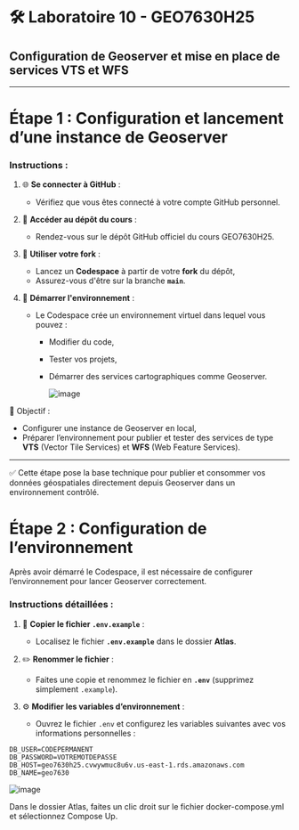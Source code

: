 # 🛠️ Laboratoire 10 - GEO7630H25  
## Configuration de Geoserver et mise en place de services VTS et WFS

---

# Étape 1 : Configuration et lancement d’une instance de Geoserver

### Instructions :

1. 🌐 **Se connecter à GitHub** :
   - Vérifiez que vous êtes connecté à votre compte GitHub personnel.

2. 🍴 **Accéder au dépôt du cours** :
   - Rendez-vous sur le dépôt GitHub officiel du cours GEO7630H25.

3. 🔀 **Utiliser votre fork** :
   - Lancez un **Codespace** à partir de votre **fork** du dépôt,
   - Assurez-vous d'être sur la branche **`main`**.

4. 🚀 **Démarrer l'environnement** :
   - Le Codespace crée un environnement virtuel dans lequel vous pouvez :
     - Modifier du code,
     - Tester vos projets,
     - Démarrer des services cartographiques comme Geoserver.
    
       ![image](https://github.com/user-attachments/assets/d84bcfa4-c1f1-4c3f-8f2c-77e420f2068f)


🎯 Objectif :
- Configurer une instance de Geoserver en local,
- Préparer l’environnement pour publier et tester des services de type **VTS** (Vector Tile Services) et **WFS** (Web Feature Services).

---

✅ Cette étape pose la base technique pour publier et consommer vos données géospatiales directement depuis Geoserver dans un environnement contrôlé.

# Étape 2 : Configuration de l’environnement

Après avoir démarré le Codespace, il est nécessaire de configurer l’environnement pour lancer Geoserver correctement.

### Instructions détaillées :

1. 📄 **Copier le fichier `.env.example`** :
   - Localisez le fichier **`.env.example`** dans le dossier **Atlas**.

2. ✏️ **Renommer le fichier** :
   - Faites une copie et renommez le fichier en **`.env`** (supprimez simplement `.example`).

3. ⚙️ **Modifier les variables d’environnement** :
   - Ouvrez le fichier `.env` et configurez les variables suivantes avec vos informations personnelles :

```plaintext
DB_USER=CODEPERMANENT
DB_PASSWORD=VOTREMOTDEPASSE
DB_HOST=geo7630h25.cvwywmuc8u6v.us-east-1.rds.amazonaws.com
DB_NAME=geo7630
```
![image](https://github.com/user-attachments/assets/d36bacce-6dd1-49eb-9b89-2d451989940d)



Dans le dossier Atlas, faites un clic droit sur le fichier docker-compose.yml et sélectionnez Compose Up.

